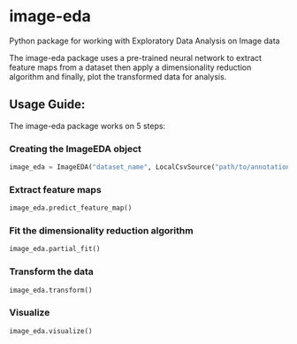 # image-eda
Python package for working with Exploratory Data Analysis on Image data

The image-eda package uses a pre-trained neural network to extract feature maps from a dataset then apply a dimensionality reduction algorithm and finally, plot the transformed data for analysis.

## Usage Guide:

The image-eda package works on 5 steps:

### Creating the ImageEDA object

```python
image_eda = ImageEDA("dataset_name", LocalCsvSource("path/to/annotations.csv", "path/to/images"))
```

### Extract feature maps

```python
image_eda.predict_feature_map()
```

### Fit the dimensionality reduction algorithm

```python
image_eda.partial_fit()
```

### Transform the data


```python
image_eda.transform()
```

### Visualize 

```python
image_eda.visualize()
```

